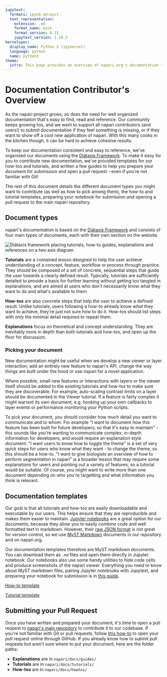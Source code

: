 ```yaml
---
jupytext:
  formats: ipynb,md:myst
  text_representation:
    extension: .md
    format_name: myst
    format_version: 0.13
    jupytext_version: 1.10.3
kernelspec:
  display_name: Python 3 (ipykernel)
  language: python
  name: python3
theme:
  intro: This page provides an overview of napari.org's documentation types and how to submit new documentation.
---
```


# Documentation Contributor's Overview

As the napari project grows, so does the need for well organized documentation that's easy to find, read and reference. 
Our community keeps growing too, and we want to support all napari contributors (and users!) to submit documentation if they feel something is missing, or if they want to show off a cool new application of napari.
With this many cooks in the kitchen though, it can be hard to achieve cohesive results.

To keep our documentation consistent and easy to reference, we've organized our documents using the [Diátaxis Framework](https://diataxis.fr/). To make it easy for you to contribute new documentation, we've provided templates for our how-tos and tutorials, and written a few guides to help you prepare your document for submission and open a pull request - even if you're not familiar with Git!

The rest of this document details the different document types you might want to contribute (as well as how to pick among them), the how-to and tutorial templates, preparing your notebook for submission and opening a pull request to the main napari repository.

## Document types
napari's documentation is based on the [Diátaxis Framework](https://diataxis.fr/) and consists of four main types of documents, each with their own section on the website.

![Diátaxis framework placing tutorials, how-to guides, explanations and references on a two axis diagram](https://diataxis.fr/_images/diataxis.png)

**Tutorials** are a contained lesson designed to help the user achieve understanding of a concept, feature, workflow or process through practice. They should be composed of a set of concrete, sequential steps that guide the user towards a clearly defined result. Typically, tutorials are sufficiently detailed to provide a basis for further learning without getting too tangled in explanations, and are aimed at users who don't necessarily know what they want to do and what's available to them.

**How-tos** are also concrete steps that help the user to achieve a defined result. Unlike tutorials, users following a how-to already know *what* they want to achieve, they're just not sure how to do it. How-tos should list steps with only the minimal detail required to repeat them.

**Explanations** focus on theoretical and concept understanding. They are inevitably more in depth than both tutorials and how-tos, and open up the floor for discussion.

### Picking your document

New documentation might be useful when we develop a new viewer or layer interaction, add an entirely new feature to napari's API, change the way things are built under the hood or use napari for a novel application.

Where possible, small new features or interactions with layers or the viewer itself should be added to the existing tutorials and how-tos to make sure they are discoverable. 
For example, auto-scaling contrast limits on a layer should be documented in the Viewer tutorial. 
If a feature is fairly complex it might warrant its own document, e.g. hooking up your own callbacks to layer events or performance monitoring your Python scripts.

To pick your document, you should consider how much detail you want to communicate and to whom. 
For example "I want to document how this feature has been built for future developers, so that it's easy to maintain" - this sounds like you're wanting to communicate complex, in-depth information for developers, and would require an explanation style document. 
"I want users to know how to toggle the theme" is a set of very quick steps for users who know what they want - to change the theme, so this should be a how-to. 
"I want to give biologists an overview of how to perform segmentation in napari" is a broader lesson that may require some explanations for users and pointing out a variety of features, so a tutorial would be suitable. 
Of course, you might want to write more than one document depending on who you're targetting and what information you think is relevant.


## Documentation templates

Our goal is that all tutorials and how-tos are easily downloadable and executable by our users. 
This helps ensure that they are reproducible and makes them easier to maintain. 
[Jupyter notebooks](https://jupyter.org/) are a great option for our documents, because they allow you to easily combine code and well formatted text in markdown. 
However, their [raw JSON format](https://numpy.org/numpy-tutorials/content/pairing.html#background) is not great for version control, so we use [MyST Markdown](https://myst-parser.readthedocs.io/en/latest/) documents in our repository and on napari.org. 

Our documentation templates therefore are MyST markdown documents. 
You can download them as `.md` files and open them directly in Jupyter notebook. 
Our notebooks also use some handy utilities to hide code cells and produce screenshots of the napari viewer. 
Everything you need to know about MyST markdown files, pairing Jupyter notebooks with Jupytext, and preparing your notebook for submission is in [this guide](./prepare_notebook_tutorial.md).

[How-to template](./how_to_template.md)

[Tutorial template](./tutorial_template.md)

## Submitting your Pull Request

Once you have written and prepared your document, it's time to open a pull request to [napari's main repository](https://github.com/napari/napari) to contribute it to our codebase. 
If you're not familiar with Git or pull requests, follow [this how-to](./how_to_submit_pr_online.md) to open your pull request online through GitHub. 
If you already know how to submit pull requests but aren't sure where to put your document, here are the folder paths:

- **Explanations** are in `napari/docs/guides/`
- **Tutorials** are in `napari/docs/tutorials/`
- **How-tos** are in `napari/docs/howtos/`

